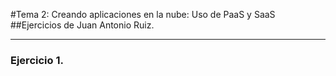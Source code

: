 #Tema 2: Creando aplicaciones en la nube: Uso de PaaS y SaaS
##Ejercicios de Juan Antonio Ruiz.
***

### Ejercicio 1.

